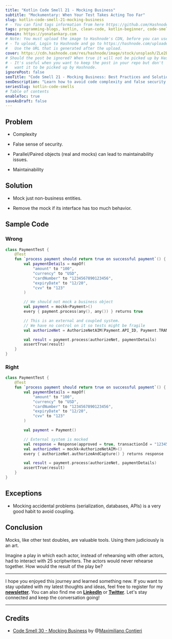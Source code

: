 ```yaml
---
title: "Kotlin Code Smell 21 - Mocking Business"
subtitle: "Mockumentary: When Your Test Takes Acting Too Far"
slug: kotlin-code-smell-21-mocking-business
# - You can find tags information from here https://github.com/Hashnode/support/blob/main/misc/tags.json
tags: programming-blogs, kotlin, clean-code, kotlin-beginner, code-smell-1
domain: https://yonatankarp.com
# Note: You must upload the image to Hashnode's CDN, before you can use it here.
# - To upload, Login to Hashnode and go to https://hashnode.com/uploader
#   Use the URL that is generated after the upload.
cover: https://cdn.hashnode.com/res/hashnode/image/stock/unsplash/ZLe2BnUZuKA/upload/c629759eea86662fe138045c0357ba87.jpeg
# Should the post be ignored? When true it will not be picked up by Hashnode.
# - It's useful when you want to keep the post in your repo but don't
#   want it to be picked up by Hashnode.
ignorePost: false
seoTitle: "Code Smell 21 - Mocking Business: Best Practices and Solutions"
seoDescription: "Learn how to avoid code complexity and false security by mocking non-business entities. Find best practices and solutions for maintainable tests."
seriesSlug: kotlin-code-smells
# Table of contents
enableToc: true
saveAsDraft: false
---
```


## Problem

* Complexity
    
* False sense of security.
    
* Parallel/Paired objects (real and mocks) can lead to maintainability issues.
    
* Maintainability
    

## Solution

* Mock just non-business entities.
    
* Remove the mock if its interface has too much behavior.
    

## Sample Code

### Wrong

```kotlin
class PaymentTest {
    @Test
    fun `process payment should return true on successful payment`() {
        val paymentDetails = mapOf(
            "amount" to "100",
            "currency" to "USD",
            "cardNumber" to "1234567890123456",
            "expiryDate" to "12/20",
            "cvv" to "123"
        )

        // We should not mock a business object
        val payment = mockk<Payment>()
        every { payment.process(any(), any()) } returns true

        // This is an external and coupled system.
        // We have no control on it so tests might be fragile
        val authorizeNet = AuthorizeNetAIM(Payment.API_ID, Payment.TRANSACTION_KEY)

        val result = payment.process(authorizeNet, paymentDetails)
        assertTrue(result)
    }
}
```

### Right

```kotlin
class PaymentTest {
    @Test
    fun `process payment should return true on successful payment`() {
        val paymentDetails = mapOf(
            "amount" to "100",
            "currency" to "USD",
            "cardNumber" to "1234567890123456",
            "expiryDate" to "12/20",
            "cvv" to "123"
        )

        val payment = Payment()

        // External system is mocked
        val response = Response(approved = true, transactionId = "1234567890")
        val authorizeNet = mockk<AuthorizeNetAIM>()
        every { authorizeNet.authorizeAndCapture() } returns response

        val result = payment.process(authorizeNet, paymentDetails)
        assertTrue(result)
    }
}
```

## Exceptions

* Mocking accidental problems (serialization, databases, APIs) is a very good habit to avoid coupling.
    

## Conclusion

Mocks, like other test doubles, are valuable tools. Using them judiciously is an art.

Imagine a play in which each actor, instead of rehearsing with other actors, had to interact with 25 scriptwriters. The actors would never rehearse together. How would the result of the play be?

---

I hope you enjoyed this journey and learned something new. If you want to stay updated with my latest thoughts and ideas, feel free to register for my [**newsletter**](https://yonatankarp.com/newsletter). You can also find me on [**LinkedIn**](https://www.linkedin.com/in/yonatankarp/) or [**Twitter**](https://twitter.com/yonatan_karp). Let's stay connected and keep the conversation going!

---

## Credits

* [Code Smell 30 - Mocking Business](https://maximilianocontieri.com/code-smell-30-mocking-business) by @[Maximiliano Contieri](@mcsee)
